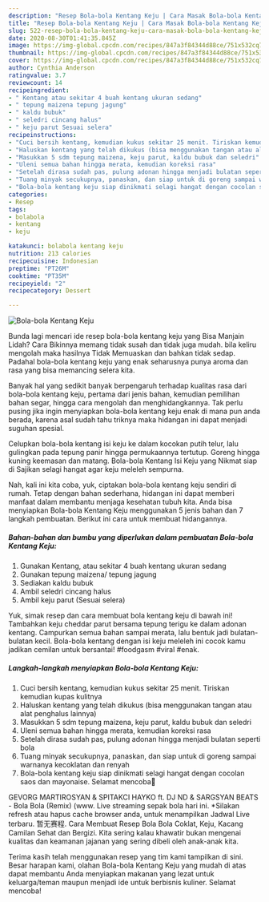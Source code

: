 ```yaml
---
description: "Resep Bola-bola Kentang Keju | Cara Masak Bola-bola Kentang Keju Yang Enak Dan Mudah"
title: "Resep Bola-bola Kentang Keju | Cara Masak Bola-bola Kentang Keju Yang Enak Dan Mudah"
slug: 522-resep-bola-bola-kentang-keju-cara-masak-bola-bola-kentang-keju-yang-enak-dan-mudah
date: 2020-08-30T01:41:35.845Z
image: https://img-global.cpcdn.com/recipes/847a3f84344d88ce/751x532cq70/bola-bola-kentang-keju-foto-resep-utama.jpg
thumbnail: https://img-global.cpcdn.com/recipes/847a3f84344d88ce/751x532cq70/bola-bola-kentang-keju-foto-resep-utama.jpg
cover: https://img-global.cpcdn.com/recipes/847a3f84344d88ce/751x532cq70/bola-bola-kentang-keju-foto-resep-utama.jpg
author: Cynthia Anderson
ratingvalue: 3.7
reviewcount: 14
recipeingredient:
- " Kentang atau sekitar 4 buah kentang ukuran sedang"
- " tepung maizena tepung jagung"
- " kaldu bubuk"
- " seledri cincang halus"
- " keju parut Sesuai selera"
recipeinstructions:
- "Cuci bersih kentang, kemudian kukus sekitar 25 menit. Tiriskan kemudian kupas kulitnya"
- "Haluskan kentang yang telah dikukus (bisa menggunakan tangan atau alat penghalus lainnya)"
- "Masukkan 5 sdm tepung maizena, keju parut, kaldu bubuk dan seledri"
- "Uleni semua bahan hingga merata, kemudian koreksi rasa"
- "Setelah dirasa sudah pas, pulung adonan hingga menjadi bulatan seperti bola"
- "Tuang minyak secukupnya, panaskan, dan siap untuk di goreng sampai warnanya kecoklatan dan renyah"
- "Bola-bola kentang keju siap dinikmati selagi hangat dengan cocolan saos dan mayonaise. Selamat mencoba🤗"
categories:
- Resep
tags:
- bolabola
- kentang
- keju

katakunci: bolabola kentang keju 
nutrition: 213 calories
recipecuisine: Indonesian
preptime: "PT26M"
cooktime: "PT35M"
recipeyield: "2"
recipecategory: Dessert

---
```



![Bola-bola Kentang Keju](https://img-global.cpcdn.com/recipes/847a3f84344d88ce/751x532cq70/bola-bola-kentang-keju-foto-resep-utama.jpg)

Bunda lagi mencari ide resep bola-bola kentang keju yang Bisa Manjain Lidah? Cara Bikinnya memang tidak susah dan tidak juga mudah. bila keliru mengolah maka hasilnya Tidak Memuaskan dan bahkan tidak sedap. Padahal bola-bola kentang keju yang enak seharusnya punya aroma dan rasa yang bisa memancing selera kita.

Banyak hal yang sedikit banyak berpengaruh terhadap kualitas rasa dari bola-bola kentang keju, pertama dari jenis bahan, kemudian pemilihan bahan segar, hingga cara mengolah dan menghidangkannya. Tak perlu pusing jika ingin menyiapkan bola-bola kentang keju enak di mana pun anda berada, karena asal sudah tahu triknya maka hidangan ini dapat menjadi suguhan spesial.

Celupkan bola-bola kentang isi keju ke dalam kocokan putih telur, lalu gulingkan pada tepung panir hingga permukaannya tertutup. Goreng hingga kuning keemasan dan matang. Bola-bola Kentang Isi Keju yang Nikmat siap di Sajikan selagi hangat agar keju meleleh sempurna.


Nah, kali ini kita coba, yuk, ciptakan bola-bola kentang keju sendiri di rumah. Tetap dengan bahan sederhana, hidangan ini dapat memberi manfaat dalam membantu menjaga kesehatan tubuh kita. Anda bisa menyiapkan Bola-bola Kentang Keju menggunakan 5 jenis bahan dan 7 langkah pembuatan. Berikut ini cara untuk membuat hidangannya.

<!--inarticleads1-->

##### Bahan-bahan dan bumbu yang diperlukan dalam pembuatan Bola-bola Kentang Keju:

1. Gunakan  Kentang, atau sekitar 4 buah kentang ukuran sedang
1. Gunakan  tepung maizena/ tepung jagung
1. Sediakan  kaldu bubuk
1. Ambil  seledri cincang halus
1. Ambil  keju parut (Sesuai selera)


Yuk, simak resep dan cara membuat bola kentang keju di bawah ini! Tambahkan keju cheddar parut bersama tepung terigu ke dalam adonan kentang. Campurkan semua bahan sampai merata, lalu bentuk jadi bulatan-bulatan kecil. Bola-bola kentang dengan isi keju meleleh ini cocok kamu jadikan cemilan untuk bersantai! #foodgasm #viral #enak. 

<!--inarticleads2-->

##### Langkah-langkah menyiapkan Bola-bola Kentang Keju:

1. Cuci bersih kentang, kemudian kukus sekitar 25 menit. Tiriskan kemudian kupas kulitnya
1. Haluskan kentang yang telah dikukus (bisa menggunakan tangan atau alat penghalus lainnya)
1. Masukkan 5 sdm tepung maizena, keju parut, kaldu bubuk dan seledri
1. Uleni semua bahan hingga merata, kemudian koreksi rasa
1. Setelah dirasa sudah pas, pulung adonan hingga menjadi bulatan seperti bola
1. Tuang minyak secukupnya, panaskan, dan siap untuk di goreng sampai warnanya kecoklatan dan renyah
1. Bola-bola kentang keju siap dinikmati selagi hangat dengan cocolan saos dan mayonaise. Selamat mencoba🤗


GEVORG MARTIROSYAN &amp; SPITAKCI HAYKO ft. DJ ND &amp; SARGSYAN BEATS - Bola Bola (Remix) (www. Live streaming sepak bola hari ini. *Silakan refresh atau hapus cache browser anda, untuk menampilkan Jadwal Live terbaru. 暂无赛程. Cara Membuat Resep Bola Bola Coklat, Keju, Kacang Camilan Sehat dan Bergizi. Kita sering kalau khawatir bukan mengenai kualitas dan keamanan jajanan yang sering dibeli oleh anak-anak kita. 

Terima kasih telah menggunakan resep yang tim kami tampilkan di sini. Besar harapan kami, olahan Bola-bola Kentang Keju yang mudah di atas dapat membantu Anda menyiapkan makanan yang lezat untuk keluarga/teman maupun menjadi ide untuk berbisnis kuliner. Selamat mencoba!
